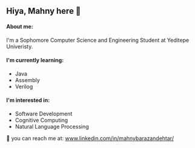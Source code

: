 ## Hiya, Mahny here 🦖

#### About me:
I'm a Sophomore Computer Science and Engineering Student at Yeditepe Univeristy.

#### I'm currently learning: 
- Java 
- Assembly
- Verilog

#### I'm interested in:
- Software Development
- Cognitive Computing
- Natural Language Processing


 🦉 you can reach me at: www.linkedin.com/in/mahnybarazandehtar/




<!--
**mahnyb/mahnyb** is a ✨ _special_ ✨ repository because its `README.md` (this file) appears on your GitHub profile.

Here are some ideas to get you started:

- 🔭 I’m currently working on ...
- 🌱 I’m currently learning: Java, Assembly, and Verilog
- 👯 I’m looking to collaborate on ...
- 🤔 I’m looking for help with ...
- 💬 Ask me about ...
- 📫 How to reach me: ...
- 😄 Pronouns: ...
- ⚡ Fun fact: ...
-->
